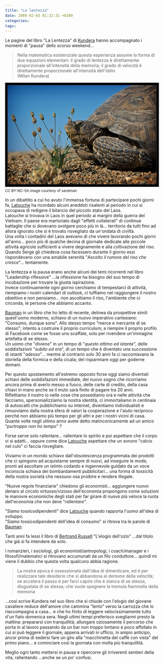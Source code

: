 ```yaml
---
title: "La lentezza"
date: 2009-02-03 01:32:31 +0100
categories:
tags:
---
```


Le pagine del libro "La Lentezza" di [Kundera](http://en.wikipedia.org/wiki/Milan_Kundera) hanno accompagnato i momenti di "pausa" dello scorso weekend...   

> Nella matematica esistenziale questa esperienza assume la forma di due equazioni elementari: il grado di lentezza è direttamente proporzionale all'intensità della memoria; il grado di velocità è direttamente proporzionale all'intensità dell'oblio   
> (Milan Kundera)

[![photo: "Desert Tortoise" courtesy of .: sandman](/assets/images/posts_2009_tortoise.jpg)](http://www.flickr.com/photos/dotdoubledot/2422647740/)  
<small>CC BY-NC-SA image courtesy of <a src="http://www.flickr.com/photos/dotdoubledot/2422647740/">sandman</a></small>

In un dibattito a cui ho avuto l'immensa fortuna di partecipare pochi giorni fa, [Latouche](http://en.wikipedia.org/wiki/Serge_Latouche) ha ricordato alcuni aneddoti risalenti al periodo in cui si occupava di redigere il bilancio del piccolo stato del Laos.  
Latouche si trovava in Laos in quel periodo ai margini della guerra del Vietnam. Il paese era martoriato dagli "effetti collaterali" di continue battaglie che si dovevano svolgere poco più in là... territorio da tutti fino ad allora ignorato che si è trovato risvegliato da un'ondata di civiltà.  
Una volta i contadini del Laos avevano di che vivere lavorando pochi giorni all'anno... poco più di qualche decina di giornate dedicate alle piccole attività agricole sufficienti a vivere degnamente e alla coltivazione del riso.  
Quando Serge gli chiedeva cosa facessero durante il giorno essi rispondevano con una amabile serenità "_Ascolto il rumore del riso che cresce_"... lentamente.

La lentezza e la pausa erano anche alcuni dei temi ricorrenti nel libro "Leadership riflessive" ...la riflessione ha bisogno del suo tempo di incubazione per trovare la giusta ispirazione.  
Invece continuamente ogni giorno cerchiamo di tempestarci di attività, riempiamo i nostri calendari di outlook, ci tuffiamo nel raggiungere il nostro obiettivo e non pensiamo... non ascoltiamo il riso, l'ambiente che ci circonda, le persone che abbiamo accanto.

[Bauman](http://en.wikipedia.org/wiki/Zygmunt_Bauman) in un libro che ho letto di recente, delinea da prospettive simili quest'uomo moderno, schiavo di un nuovo imperativo cartesiano: "Consumo, dunque sono". Allo stesso tempo "merce e mercante di se stesso"; intento a costruire il proprio curriculum; a riempire il proprio profilo di Facebook come se fosse uno scaffale, solo per rivendere un'immagine artefatta di se stesso.  
Un uomo che "_diviene_" in un tempo di "_questo attimo ed istante_", delle soddisfazioni "_subito ed ora_", di un tempo che è diventato una successione di istanti "_adesso_"... mentre al contrario solo 30 anni fa ci raccontavano la storiella della formica e della cicala; del risparmiare oggi per goderne domani.

Per questo spostamento all'estremo opposto forse oggi siamo diventati schiavi delle soddisfazioni immediate, del nuovo sogno che ricorriamo ancora prima di averlo messo a fuoco, delle carte di credito, della casa chiavi in mano anche se il muto sarà finito di pagare tra 20 anni.  
Riflettiamo il nostro io nelle cose che possediamo ora e nelle attività che facciamo, spersonializziamo la nostra identità, ci immortaliamo in centinaia di autoscatti che pubblichiamo su internet, diventiamo individualisti e rimuoviamo dalla nostra sfera di valori la cooperazione e l'aiuto reciproco perché non abbiamo più tempo per gli altri e per i nostri vicini di casa.  
Quante volte negli ultimo anno avete detto malinconicamente ad un amico "_purtroppo non ho tempo_" ?

Forse serve solo rallentare... rallentare lo spirito e poi aspettare che il corpo vi si adatti... oppure come dice [Latouche](http://en.wikipedia.org/wiki/Serge_Latouche) aspettare che un sonoro "calcio nel culo" ci faccia risvegliare.

Viviamo in un mondo schiavo dall'obsolescenza programmata dei prodotti che ci spingono ad acquistarne sempre di nuovi, ad inseguire le mode, pronti ad ascoltare un istinto codardo e ingannevole guidato da un voce inconscia schiava dei bombardamenti pubblicitari... una forma di tossicità della nostra società che nessuno osa proibire e rendere illegale.

"Nuove regole finanziarie" chiedono gli economisti... aggiungere nuovo denaro al circolo virtuoso/vizioso dell'economia propongono come soluzioni le manovre economiche degli stati per far girare di nuovo più veloce la ruota dell'economia che non deve "_rallentare_".

"Siamo tossicodipendenti" dice [Latouche](http://en.wikipedia.org/wiki/Serge_Latouche) quando rapporta l'uomo all'idea di sviluppo.  
"Siamo tossicodipendenti dell'idea di consumo" si ritrova tra le parole di [Bauman](http://en.wikipedia.org/wiki/Zygmunt_Bauman).

Tanti anni fa lessi il libro di [Bertrand Russell](http://en.wikipedia.org/wiki/Bertrand_Russell) "L'elogio dell'ozio" ...dal titolo che già si fa intendere da solo.

I romanzieri, i sociologi, gli economisti/antropologi, i coach/manager e i filosofi/matematici si ritrovano accumunati da un filo conduttore... quindi mi viene il dubbio che questa volta qualcuno abbia ragione.

> La nostra epoca é ossessionata dall'idea di dimenticare, ed é per realizzare tale desiderio che si abbandona al demone della velocità; se accelera il passo é per farci capire che é stanca di se stessa, disgustata di se stessa; che vuole spegnere la tremula fiammella della memoria

...così scrive Kundera nel suo libro che si chiude con l'elogio del giovane cavaliere reduce dell'amore che cammina "lento" verso la carrozza che lo riaccompagna a casa... e che ho finito di leggere velocissimamente tutto d'un fiato domenica sera. Negli ultimi tempi preferisco svegliarmi presto la mattina: prepararsi con tranquillità; allungare oziosamente il percorso che porta in al lavoro passando da un bar non troppo lontano e poco affollato in cui si può leggere il giornale; appena arrivati in ufficio, in ampio anticipo, ancor prima di sedersi fare un giro alla "macchinetta del caffè con vista" del primo piano... e cominciare così la giornata con molta più tranquillità.

Meglio ogni tanto mettersi in pausa e ripercorre gli irriverenti sentieri della vita, rallentando ...anche se un po' confusi.
